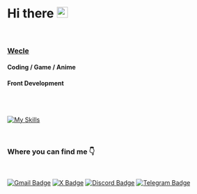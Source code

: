 <div align="left">
   <h1>Hi there <img src="https://media.giphy.com/media/hvRJCLFzcasrR4ia7z/giphy.gif" width="25px"></h1>
  <br>
  <h3><a href="https://github.com/Wecle">Wecle</a></h3>
  <h4>Coding / Game / Anime</h4>
  <h4>Front Development</h4>
  <br>
  <br>
</div>

[![My Skills](https://skillicons.dev/icons?i=react,vue,js,ts,html,css,tailwind)]()

<div align="left">
  <br>
  <h3>Where you can find me 👇</h3>
  <br>
</div>

[![Gmail Badge](https://img.shields.io/badge/Gmail-EA4335?logo=gmail&logoColor=fff&style=for-the-badge)](zyx19981379@gmail.com)
[![X Badge](https://img.shields.io/badge/X-000?logo=x&logoColor=fff&style=for-the-badge)](https://x.com/Wecle_xxx)
[![Discord Badge](https://img.shields.io/badge/Discord-5865F2?logo=discord&logoColor=fff&style=for-the-badge)](https://discord.com/invite/HbdXQNQj)
[![Telegram Badge](https://img.shields.io/badge/Telegram-26A5E4?logo=telegram&logoColor=fff&style=for-the-badge)](https://t.me/wecle_xxx)

